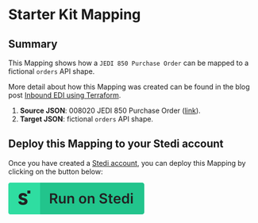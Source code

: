 # Starter Kit Mapping

## Summary

This Mapping shows how a `JEDI 850 Purchase Order` can be mapped to a fictional `orders` API shape.

More detail about how this Mapping was created can be found in the blog post [Inbound EDI using Terraform](https://www.stedi.com/docs/tutorials/inbound-edi-terraform).

1. **Source JSON**: 008020 JEDI 850 Purchase Order ([link](https://edi.stedi.com/inspector?value=JIZQggVADFEAQMU6slrhAWpiIAqAogCLDrLYRgDCAsgWcgEwCMUAnFMxM4wMwAsEAKooAHJxQwpE2HggA%2BAH4AoAOIgIABQDyuAgDkiBAErqUAdl6MAbKPNsIjKC3YSeA7hAAaY51BX4EKIArLDS0swqAEIEqo6CIJpa2gC0ERCOzqwckcr6XIwAMriEJHDA%2BlQAdCrGBABiEADS1pRwAMYA9gC2AA6dAM4AhgBGADYApnC9Y0MALgBmnQBO3XBLy3AjAK4AlmMAJrsAdgDm65MAHrvjU8SkAwCeA3MT3QMqmia4xhkEkK8ht0AAIvCZHKpdbqfbRcTyMJJQKpSLhfCCqAgQe5wKgrCYwuFcKhhZHBLSYjEQGhDXq9E6nD7KKh4OSMAKYhzhFEqSlcXLAf6eLkwXJAA&view=json)).
2. **Target JSON**: fictional `orders` API shape.

## Deploy this Mapping to your Stedi account

Once you have created a [Stedi account](https://terminal.stedi.com/sign-up?email=), you can deploy this Mapping by clicking on the button below:

[![Run on Stedi](./../RunOnStedi.svg)](https://terminal.stedi.com/mappings/import?mapping=https://raw.githubusercontent.com/Stedi/starter-kit/main/mappings-examples/starter-kit-mapping/mapping.json&source_json=https://raw.githubusercontent.com/Stedi/starter-kit/main/mappings-examples/starter-kit-mapping/source-JEDI.json&target_json=https://raw.githubusercontent.com/Stedi/starter-kit/main/mappings-examples/starter-kit-mapping/target-JSON.json)
